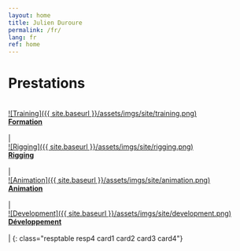 ```yaml
---
layout: home
title: Julien Duroure
permalink: /fr/
lang: fr
ref: home
---
```


<h1>Prestations</h1>  

[<br/>![Training]({{ site.baseurl }}/assets/imgs/site/training.png)<br/>__Formation__][1] <br/><br/>| <br/>[![Rigging]({{ site.baseurl }}/assets/imgs/site/rigging.png)<br/>__Rigging__][2] <br/><br/>|<br/> [![Animation]({{ site.baseurl }}/assets/imgs/site/animation.png)<br/>__Animation__][3] <br/><br/>| <br/>[![Development]({{ site.baseurl }}/assets/imgs/site/development.png)<br/>__Développement__][4] <br/><br/>|
{: class="resptable resp4 card1 card2 card3 card4"}

[1]: {{site.baseurl}}/services/formation/
[2]: {{site.baseurl}}/services/rigging-fr/
[3]: {{site.baseurl}}/services/animation-fr/
[4]: {{site.baseurl}}/services/developpement/
